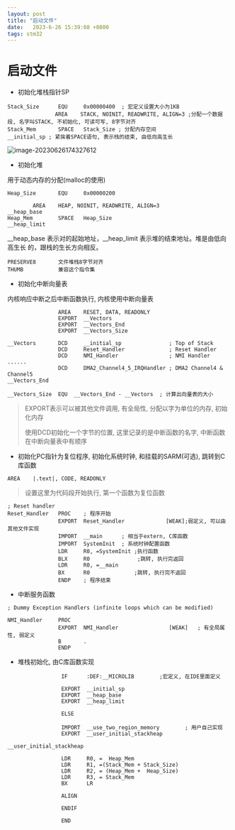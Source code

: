 ```yaml
---
layout: post
title: "启动文件" 
date:   2023-6-26 15:39:08 +0800
tags: stm32
---
```


# 启动文件

+   初始化堆栈指针SP

```assembly
Stack_Size      EQU     0x00000400	; 宏定义设置大小为1KB
			   AREA    STACK, NOINIT, READWRITE, ALIGN=3 ;分配一个数据段, 名字叫STACK, 不初始化, 可读可写, 8字节对齐
Stack_Mem       SPACE   Stack_Size ; 分配内存空间
__initial_sp ; 紧挨着SPACE语句, 表示栈的结束, 由低向高生长
```

![image-20230626174327612](E:\a学习\笔记\img\image-20230626174327612.png)

+   初始化堆

用于动态内存的分配(malloc的使用)

```assembly
Heap_Size       EQU     0x00000200

        AREA    HEAP, NOINIT, READWRITE, ALIGN=3
__heap_base
Heap_Mem        SPACE   Heap_Size
__heap_limit
```

__heap_base 表示对的起始地址，__heap_limit 表示堆的结束地址。堆是由低向高生长 的，跟栈的生长方向相反。

```assembly
PRESERVE8		文件堆栈8字节对齐
THUMB			兼容这个指令集
```



+   初始化中断向量表

内核响应中断之后中断函数执行, 内核使用中断向量表

```assembly
                AREA    RESET, DATA, READONLY
                EXPORT  __Vectors
                EXPORT  __Vectors_End
                EXPORT  __Vectors_Size

__Vectors       DCD     __initial_sp               ; Top of Stack
                DCD     Reset_Handler              ; Reset Handler
                DCD     NMI_Handler                ; NMI Handler
......
                DCD     DMA2_Channel4_5_IRQHandler ; DMA2 Channel4 & Channel5
__Vectors_End

__Vectors_Size  EQU  __Vectors_End - __Vectors	; 计算出向量表的大小
```

>   EXPORT表示可以被其他文件调用, 有全局性, 分配以字为单位的内存, 初始化内存
>
>   使用DCD初始化一个字节的位置, 这里记录的是中断函数的名字, 中断函数在中断向量表中有顺序







+   初始化PC指针为复位程序, 初始化系统时钟, 和挂载的SARM(可选), 跳转到C库函数

```assembly
AREA    |.text|, CODE, READONLY
```

>   设置这里为代码段开始执行, 第一个函数为复位函数

```assembly
; Reset handler
Reset_Handler   PROC	; 程序开始
                EXPORT  Reset_Handler             [WEAK];弱定义, 可以由其他文件实现
                IMPORT  __main		; 相当于extern, C库函数
                IMPORT  SystemInit	; 系统时钟配置函数
                LDR     R0, =SystemInit	;执行函数
                BLX     R0               ;跳转, 执行完返回
                LDR     R0, =__main
                BX      R0				;跳转, 执行完不返回
                ENDP	; 程序结束
```



+   中断服务函数

```assembly
; Dummy Exception Handlers (infinite loops which can be modified)

NMI_Handler     PROC
                EXPORT  NMI_Handler                [WEAK]	; 有全局属性, 弱定义
                B       .
                ENDP
```

+   堆栈初始化, 由C库函数实现

```assembly
                 IF      :DEF:__MICROLIB		;宏定义, 在IDE里面定义
                
                 EXPORT  __initial_sp
                 EXPORT  __heap_base
                 EXPORT  __heap_limit
                
                 ELSE
                
                 IMPORT  __use_two_region_memory		; 用户自己实现
                 EXPORT  __user_initial_stackheap
                 
__user_initial_stackheap

                 LDR     R0, =  Heap_Mem
                 LDR     R1, =(Stack_Mem + Stack_Size)
                 LDR     R2, = (Heap_Mem +  Heap_Size)
                 LDR     R3, = Stack_Mem
                 BX      LR

                 ALIGN

                 ENDIF

                 END

```

















































